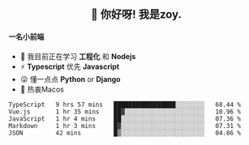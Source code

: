 <h2 align="center">👋 你好呀! 我是zoy.</h2>

#### 一名小前端

- 🌱 我目前正在学习 **工程化** 和 **Nodejs**
- ⚡ **Typescript** 优先 **Javascript**
- 😜 懂一点点 **Python** or **Django**
- 🚀 热衷Macos




<!--
**l-zoy/l-zoy** is a ✨ _special_ ✨ repository because its `README.md` (this file) appears on your GitHub profile.

Here are some ideas to get you started:

- 🔭 I’m currently working on ...
- 🌱 I’m currently learning ...
- 👯 I’m looking to collaborate on ...
- 🤔 I’m looking for help with ...
- 💬 Ask me about ...
- 📫 How to reach me: ...
- 😄 Pronouns: ...
- ⚡ Fun fact: ...
-->

<!--START_SECTION:waka-->
```text
TypeScript   9 hrs 57 mins   █████████████████░░░░░░░░   68.44 % 
Vue.js       1 hr 35 mins    ██▓░░░░░░░░░░░░░░░░░░░░░░   10.96 % 
JavaScript   1 hr 4 mins     ██░░░░░░░░░░░░░░░░░░░░░░░   07.36 % 
Markdown     1 hr 3 mins     █▓░░░░░░░░░░░░░░░░░░░░░░░   07.31 % 
JSON         42 mins         █▒░░░░░░░░░░░░░░░░░░░░░░░   04.86 % 
```
<!--END_SECTION:waka-->